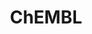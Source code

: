 ---
bigquery: https://console.cloud.google.com/bigquery?p=patents-public-data&d=ebi_chembl&page=dataset
citation: '"The ChEMBL database in 2017." Anna Gaulton, Anne Hersey, Michał Nowotka,
  A Patrícia Bento, Jon Chambers, David Mendez, Prudence Mutowo, Francis Atkinson,
  Louisa J Bellis, Elena Cibrián-Uhalte, Mark Davies, Nathan Dedman, Anneli Karlsson,
  María Paula Magariños, John P Overington, George Papadatos, Ines Smit, Andrew R
  Leach Nucleic acids Research (2017) 45 (Database Issue), D945-D954'
contributors: European Bioinformatics Institute
cost: None
description: ChEMBL Data is a manually curated database of small molecules used in
  drug discovery, including information about existing patented drugs.
documentation: 'schema: https://www.ebi.ac.uk/chembl/db_schema


  '
last_edit: 04/10/2022, 14:27:56
location: https://console.cloud.google.com/marketplace/product/google_patents_public_datasets/chembl
maintained_by: EMBL-EBI, an outstation of European Molecular Biology Laboratory
related_publications: '

  ChEMBL: towards direct deposition of bioassay data.


  Mendez D, Gaulton A, Bento AP, Chambers J, De Veij M, Félix E, Magariños MP, Mosquera
  JF, Mutowo P, Nowotka M, Gordillo-Marañón M, Hunter F, Junco L, Mugumbate G, Rodriguez-Lopez
  M, Atkinson F, Bosc N, Radoux CJ, Segura-Cabrera A, Hersey A, Leach AR.


  — Nucleic Acids Res. 2019; 47(D1):D930-D940. doi: 10.1093/nar/gky1075

  '
schema_fields:
- level1_description
- subgroup
- record_id
- first_in_class
- hrac_class_id
- published_units
- species_group_flag
- ref_type
- priority
- efo_term
- smarts
- mol_atc_id
- orig_description
- sei
- ddd_value
- activity_count
- parenteral
- assay_desc
- binding_site_comment
- indref_id
- ddd_comment
- num_alerts
- prediction_method
- name
- entity_id
- strength
- assay_organism
- standard_units
- ddd_id
- source_domain_id
- hbd
- start_position
- l1
- cell_name
- tissue_id
- ro3_pass
- cl_lincs_id
- warning_description
- downgraded
- definition
- cell_description
- withdrawn_reason
- indication_class
- prodrug
- target_desc
- protclasssyn_id
- assay_subcellular_fraction
- helm_notation
- level3_description
- normal_range_max
- label
- mol_frac_id
- tax_id
- standard_inchi_key
- structure_type
- level5
- withdrawn_year
- isoform
- cidx
- product_id
- usan_year
- bao_endpoint
- alogp
- value
- doi
- heavy_atoms
- as_id
- mechanism_of_action
- l2
- relationship_type
- hrac_code
- src_short_name
- warning_type
- pref_name
- status
- disease_efficacy
- l3
- ass_cls_map_id
- frac_class_id
- active_molregno
- synonyms
- bao_id
- assay_category
- company
- metref_id
- mesh_id
- end_position
- polymer_flag
- acd_logp
- parent_type
- patent_expire_date
- assay_tissue
- efo_id
- route
- ridx
- molsyn_id
- hbd_lipinski
- cx_logd
- assay_type
- hba
- comp_class_id
- rgid
- acd_logd
- patent_id
- chebi_par_id
- oc_id
- assay_test_type
- frac_code
- direct_interaction
- mc_target_name
- target_mapping
- l5
- mw_freebase
- db_source
- src_assay_id
- stem_class
- rtb
- assay_class_id
- last_active
- acd_most_bpka
- parent_molregno
- full_molformula
- enzyme_name
- active_ingredient
- doc_type
- data_validity_comment
- domain_description
- level4_description
- full_mwt
- short_name
- mc_target_accession
- std_act_id
- published_value
- nda_type
- caloha_id
- warning_id
- parameter_value
- activity_id
- usan_stem
- aidx
- job_id
- doc_id
- met_id
- homologue
- src_id
- standard_inchi
- log_id
- alert_name
- standard_upper_value
- tid
- standard_relation
- mec_id
- mc_organism
- patent_no
- dosage_form
- psa
- availability_type
- relationship
- published_relation
- compound_key
- last_page
- withdrawn_class
- therapeutic_flag
- l8
- domain_id
- targrel_id
- molfile
- site_name
- standard_flag
- applicant_full_name
- warnref_id
- cell_source_organism
- mechanism_comment
- assay_cell_type
- protein_class_desc
- ddd_admr
- mw_monoisotopic
- protein_class_id
- pubmed_id
- domain_name
- published_type
- mc_tax_id
- res_stem_id
- relationship_desc
- alert_set_id
- drug_substance_flag
- year
- cellosaurus_id
- innovator_company
- max_phase
- mecref_id
- comments
- molecular_mechanism
- patent_use_code
- tbl
- compsyn_id
- ad_type
- organism
- warning_country
- qudt_units
- cell_source_tissue
- go_id
- mol_hrac_id
- parameter_type
- trade_name
- cpd_str_alert_id
- domain_type
- level1
- sitecomp_id
- compd_id
- abstract
- max_phase_for_ind
- confidence
- level2_description
- l4
- prod_pat_id
- delist_flag
- mc_target_type
- cell_source_tax_id
- class_type
- description
- authors
- toid
- tid_fixed
- accession
- substrate_record_id
- bei
- molregno
- title
- creation_date
- qed_weighted
- previous_company
- variant_id
- updated_by
- publication_number
- path
- formulation_id
- relation
- withdrawn_flag
- clo_id
- withdrawn_country
- set_name
- site_residues
- submission_date
- ref_url
- num_lipinski_ro5_violations
- units
- first_approval
- mutation
- aspect
- cell_id
- db_version
- upper_value
- cx_most_apka
- type
- major_class
- smid
- pathway_id
- version
- issue
- entity_type
- normal_range_min
- l7
- aromatic_rings
- biocomp_id
- confidence_score
- curation_comment
- source
- bto_id
- met_conversion
- drug_record_id
- lle
- dosed_ingredient
- ap_id
- ref_id
- pathway_key
- level3
- inorganic_flag
- src_compound_id
- drug_product_flag
- result_flag
- assay_source
- mesh_heading
- parent_id
- l6
- component_synonym
- related_tid
- metabolite_record_id
- country
- canonical_smiles
- assay_param_id
- selectivity_comment
- updated_on
- potential_duplicate
- oral
- alert_id
- usan_substem
- targcomp_id
- actsm_id
- usan_stem_id
- src_description
- cx_logp
- co_stem_id
- idx
- irac_class_id
- warning_year
- uberon_id
- text_value
- level4
- standard_type
- num_ro5_violations
- mol_irac_id
- molecule_type
- drugind_id
- syn_type
- ddd_units
- component_type
- assay_tax_id
- le
- chembl_id
- bao_format
- topical
- hba_lipinski
- stem
- sequence_md5sum
- first_page
- volume
- met_comment
- curated_by
- activity_comment
- assay_strain
- site_id
- pchembl_value
- comp_go_id
- annotation
- ingredient
- action_type
- standard_value
- enzyme_tid
- assay_id
- component_id
- parent_go_id
- usan_stem_definition
- predbind_id
- sequence
- cell_ontology_id
- irac_code
- research_stem
- atc_code
- approval_date
- target_type
- standard_text_value
- journal
- molecular_species
- natural_product
- uo_units
- cx_most_bpka
- warning_class
- acd_most_apka
- stat
- protein_class_synonym
- who_name
- black_box_warning
- chirality
- level2
- compound_name
- who_extra
- class_level
shortname: chembl
tags:
- biotechnology
- health
- chemical
- bioinformatics
- medical
terms_of_use: CC BY-SA 3.0
title: ChEMBL
uuid: e232a192-965c-4ec9-904c-155b6dfe56c5
---